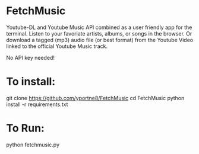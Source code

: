 # FetchMusic
Youtube-DL and Youtube Music API combined as a user friendly app for the terminal. 
Listen to your favoriate artists, albums, or songs in the browser.
Or download a tagged (mp3) audio file (or best format) from the Youtube Video linked to the official Youtube Music track.

No API key needed!



# To install:

git clone https://github.com/yportne8/FetchMusic
cd FetchMusic
python install -r requirements.txt



# To Run:

python fetchmusic.py
